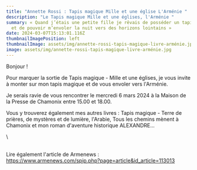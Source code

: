 ```yaml
---
title: "Annette Rossi : Tapis magique Mille et une église L'Arménie "
description: "Le Tapis magique Mille et une églises, l'Arménie "
summary: « Quand j’étais une petite fille je rêvais de posséder un tapis magique
  et de pouvoir m’envoler la nuit vers des horizons lointains »
date: 2024-03-07T15:13:01.116Z
thumbnailImagePosition: left
thumbnailImage: assets/img/annette-rossi-tapis-magique-livre-arménie.jpg
image: assets/img/annette-rossi-tapis-magique-livre-arménie.jpg
---
```

<!--StartFragment-->

Bonjour !

Pour marquer la sortie de Tapis magique - Mille et une églises, je vous invite à monter sur mon tapis magique et de vous envoler vers l'Arménie.

Je serais ravie de vous rencontrer le mercredi 6 mars 2024 à la Maison de la Presse de Chamonix entre 15.00 et 18.00.

Vous [](<>)y trouverez également mes autres livres : Tapis magique - Terre de prières, de mystères et de lumière, l'Arabie, Tous les chemins mènent à Chamonix et mon roman d'aventure historique ALEXANDRE...

<!--EndFragment-->\
\
Lire également l'article de Armenews :\
https://www.armenews.com/spip.php?page=article&id_article=113013